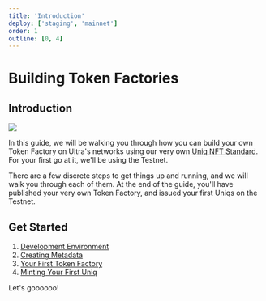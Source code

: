 ```yaml
---
title: 'Introduction'
deploy: ['staging', 'mainnet']
order: 1
outline: [0, 4]
---
```


# Building Token Factories

## Introduction

![](/images/token-factories/intro.png)

In this guide, we will be walking you through how you can build your own Token Factory on Ultra's networks using our very own [Uniq NFT Standard](../../contracts/NFT%20Contract/overview.md). For your first go at it, we'll be using the Testnet.

There are a few discrete steps to get things up and running, and we will walk you through each of them. At the end of the guide, you'll have published your very own Token Factory, and issued your first Uniqs on the Testnet.

## Get Started

1. [Development Environment](./yourdevelopmentenv.md)
2. [Creating Metadata](./creatingmetadata.md)
3. [Your First Token Factory](./firsttokenfactory.md)
4. [Minting Your First Uniq](./mintingyourfirstuniq.md)

Let's goooooo!
